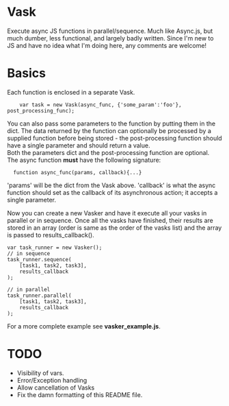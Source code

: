 # Vask
Execute async JS functions in parallel/sequence. 
Much like Async.js, but much dumber, less functional, and largely badly written.
Since I'm new to JS and have no idea what I'm doing here, any comments are welcome!

# Basics
Each function is enclosed in a separate Vask. 

	    var task = new Vask(async_func, {'some_param':'foo'}, post_processing_func);
	    
You can also pass some parameters to the function by putting them in the dict. The data returned by the function can optionally be processed by a supplied function before being stored - the post-processing function should have a single parameter and should return a value.  
Both the parameters dict and the post-processing function are optional.  
The async function **must** have the following signature:  

	  function async_func(params, callback){...}  
	  
'params' will be the dict from the Vask above. 'callback' is what the async function should set as the callback of its asynchronous action; it accepts a single parameter.

Now you can create a new Vasker and have it execute all your vasks in parallel or in sequence. Once all the vasks have finished, their results are stored in an array (order is same as the order of the vasks list) and the array is passed to results_callback().

	var task_runner = new Vasker();
	// in sequence
	task_runner.sequence(
		[task1, task2, task3],
		results_callback
	);
	
	// in parallel
	task_runner.parallel(
		[task1, task2, task3],
		results_callback
	);

For a more complete example see **vasker_example.js**.

# TODO
- Visibility of vars. 
- Error/Exception handling
- Allow cancellation of Vasks
- Fix the damn formatting of this README file.

